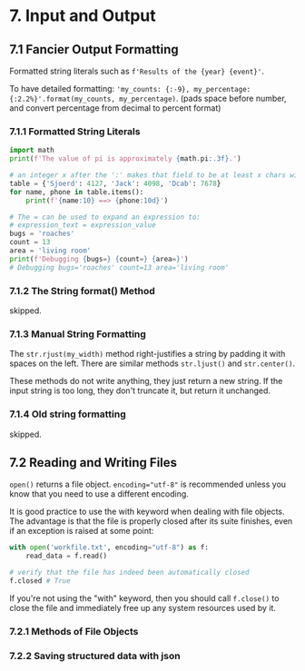 # 7. Input and Output
## 7.1 Fancier Output Formatting
Formatted string literals such as `f'Results of the {year} {event}'`. 

To have detailed formatting: `'my_counts: {:-9}, my_percentage: {:2.2%}'.format(my_counts, my_percentage)`. (pads space before number, and convert percentage from decimal to percent format)

### 7.1.1 Formatted String Literals
```py
import math
print(f'The value of pi is approximately {math.pi:.3f}.')

# an integer x after the ':' makes that field to be at least x chars wide
table = {'Sjoerd': 4127, 'Jack': 4098, 'Dcab': 7678}
for name, phone in table.items():
    print(f'{name:10} ==> {phone:10d}')

# The = can be used to expand an expression to:
# expression_text = expression_value
bugs = 'roaches'
count = 13
area = 'living room'
print(f'Debugging {bugs=} {count=} {area=}')
# Debugging bugs='roaches' count=13 area='living room'

```

### 7.1.2 The String format() Method
skipped.

### 7.1.3 Manual String Formatting
The `str.rjust(my_width)` method right-justifies a string by padding it with spaces on the left. There are similar methods `str.ljust()` and `str.center()`. 

These methods do not write anything, they just return a new string. If the input string is too long, they don't truncate it, but return it unchanged.

### 7.1.4 Old string formatting
skipped.

## 7.2 Reading and Writing Files
`open()` returns a file object. `encoding="utf-8"` is recommended unless you know that you need to use a different encoding. 

It is good practice to use the with keyword when dealing with file objects. The advantage is that the file is properly closed after its suite finishes, even if an exception is raised at some point:
```py
with open('workfile.txt', encoding="utf-8") as f:
    read_data = f.read()

# verify that the file has indeed been automatically closed
f.closed # True
```

If you're not using the "with" keyword, then you should call `f.close()` to close the file and immediately free up any system resources used by it.

### 7.2.1 Methods of File Objects


### 7.2.2 Saving structured data with json


